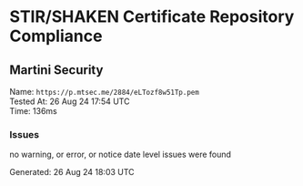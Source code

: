 # STIR/SHAKEN Certificate Repository Compliance

## Martini Security

Name: `https://p.mtsec.me/2884/eLTozf8w51Tp.pem`\
Tested At: 26 Aug 24 17:54 UTC\
Time: 136ms

### Issues

no warning, or error, or notice date level issues were found

Generated: 26 Aug 24 18:03 UTC